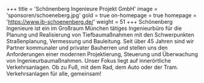 +++
title = 'Schönenberg Ingenieure Projekt GmbH'
image = 'sponsoren/schoeneberg.jpg'
gold = true
on-homepage = true
homepage = 'https://www.ib-schoenenberg.de/'
weight = 51
+++
Schönenberg Ingenieure ist ein im Großraum München tätiges Ingenieurbüro für die Planung und Realisierung von Tiefbaumaßnahmen mit den Schwerpunkten Straßenplanung, Vermessung und Bauleitung. Seit über 45 Jahren sind wir Partner kommunaler und privater Bauherren und stellen uns den Anforderungen einer modernen Projektierung, Steuerung und Überwachung von Ingenieurbaumaßnahmen. Unser Fokus liegt auf innerörtliche Verkehrsanlagen. Ob zu Fuß, mit dem Rad, dem Auto oder der Tram. Verkehrsanlagen für alle, gemeinsam!